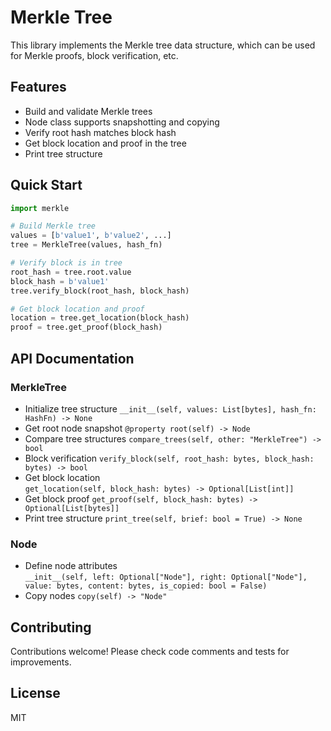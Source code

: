 # Merkle Tree

This library implements the Merkle tree data structure, which can be used for Merkle proofs, block verification, etc.

## Features

- Build and validate Merkle trees
- Node class supports snapshotting and copying
- Verify root hash matches block hash
- Get block location and proof in the tree
- Print tree structure

## Quick Start

```python
import merkle

# Build Merkle tree
values = [b'value1', b'value2', ...]
tree = MerkleTree(values, hash_fn) 

# Verify block is in tree
root_hash = tree.root.value
block_hash = b'value1'  
tree.verify_block(root_hash, block_hash)

# Get block location and proof
location = tree.get_location(block_hash)
proof = tree.get_proof(block_hash)
```

## API Documentation

### MerkleTree

- Initialize tree structure
    `__init__(self, values: List[bytes], hash_fn: HashFn) -> None`
- Get root node snapshot
    `@property root(self) -> Node`
- Compare tree structures
    `compare_trees(self, other: "MerkleTree") -> bool`
- Block verification
    `verify_block(self, root_hash: bytes, block_hash: bytes) -> bool`
- Get block location  
    `get_location(self, block_hash: bytes) -> Optional[List[int]]`
- Get block proof
    `get_proof(self, block_hash: bytes) -> Optional[List[bytes]]`
- Print tree structure
    `print_tree(self, brief: bool = True) -> None`

### Node

- Define node attributes  
    `__init__(self, left: Optional["Node"], right: Optional["Node"], value: bytes, content: bytes, is_copied: bool = False)`
- Copy nodes
    `copy(self) -> "Node"`

## Contributing

Contributions welcome! Please check code comments and tests for improvements.

## License

MIT
